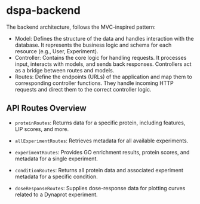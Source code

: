 # dspa-backend
The backend architecture,  follows the MVC-inspired pattern:

- Model: Defines the structure of the data and handles interaction with the database. It represents the business logic and schema for each resource (e.g., User, Experiment).
- Controller: Contains the core logic for handling requests. It processes input, interacts with models, and sends back responses. Controllers act as a bridge between routes and models.
- Routes: Define the endpoints (URLs) of the application and map them to corresponding controller functions. They handle incoming HTTP requests and direct them to the correct controller logic.


## API Routes Overview

- `proteinRoutes`: Returns data for a specific protein, including features, LIP scores, and more.

- `allExperimentRoutes`: Retrieves metadata for all available experiments.

- `experimentRoutes`: Provides GO enrichment results, protein scores, and metadata for a single experiment.

- `conditionRoutes`: Returns all protein data and associated experiment metadata for a specific condition.

- `doseResponseRoutes`: Supplies dose-response data for plotting curves related to a Dynaprot experiment.

